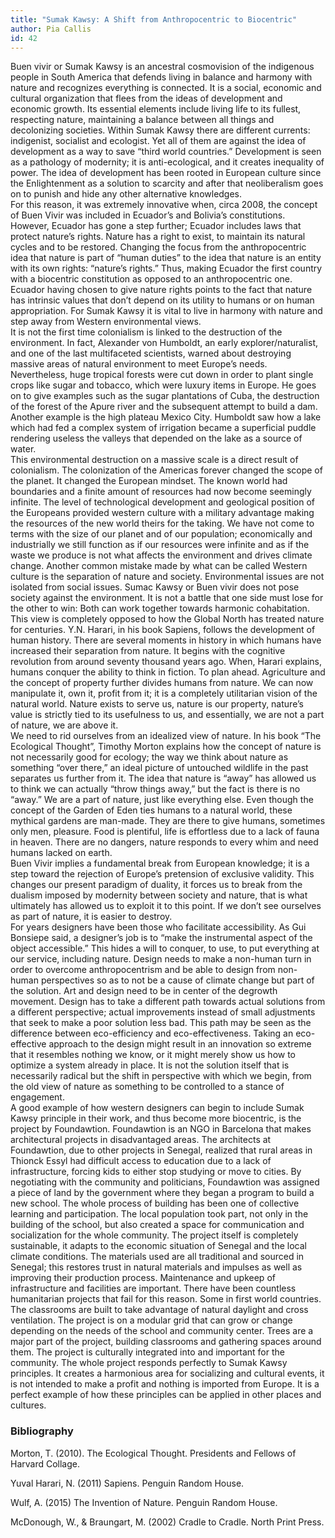 ```yaml
---
title: "Sumak Kawsy: A Shift from Anthropocentric to Biocentric"
author: Pia Callis
id: 42
---
```


Buen vivir or Sumak Kawsy is an ancestral cosmovision of the indigenous people in South America that defends living in balance and harmony with nature and recognizes everything is connected. It is a social, economic and cultural organization that flees from the ideas of development and economic growth. Its essential elements include living life to its fullest, respecting nature, maintaining a balance between all things and decolonizing societies. Within Sumak Kawsy there are different currents: indigenist, socialist and ecologist. Yet all of them are against the idea of development as a way to save “third world countries.” Development is seen as a pathology of modernity; it is anti-ecological, and it creates inequality of power. The idea of development has been rooted in European culture since the Enlightenment as a solution to scarcity and after that neoliberalism goes on to punish and hide any other alternative knowledges.  
For this reason, it was extremely innovative when, circa 2008, the concept of Buen Vivir was included in Ecuador’s and Bolivia’s constitutions. However, Ecuador has gone a step further; Ecuador includes laws that protect nature’s rights. Nature has a right to exist, to maintain its natural cycles and to be restored. Changing the focus from the anthropocentric idea that nature is part of “human duties” to the idea that nature is an entity with its own rights: “nature’s rights.” Thus, making Ecuador the first country with a biocentric constitution as opposed to an anthropocentric one. Ecuador having chosen to give nature rights points to the fact that nature has intrinsic values that don’t depend on its utility to humans or on human appropriation. For Sumak Kawsy it is vital to live in harmony with nature and step away from Western environmental views.  
It is not the first time colonialism is linked to the destruction of the environment. In fact, Alexander von Humboldt, an early explorer/naturalist, and one of the last multifaceted scientists, warned about destroying massive areas of natural environment to meet Europe’s needs. Nevertheless, huge tropical forests were cut down in order to plant single crops like sugar and tobacco, which were luxury items in Europe. He goes on to give examples such as the sugar plantations of Cuba, the destruction of the forest of the Apure river and the subsequent attempt to build a dam. Another example is the high plateau Mexico City. Humboldt saw how a lake which had fed a complex system of irrigation became a superficial puddle rendering useless the valleys that depended on the lake as a source of water.    
This environmental destruction on a massive scale is a direct result of colonialism. The colonization of the Americas forever changed the scope of the planet. It changed the European mindset. The known world had boundaries and a finite amount of resources had now become seemingly infinite. The level of technological development and geological position of the Europeans provided western culture with a military advantage making the resources of the new world theirs for the taking. We have not come to terms with the size of our planet and of our population; economically and industrially we still function as if our resources were infinite and as if the waste we produce is not what affects the environment and drives climate change. 
Another common mistake made by what can be called Western culture is the separation of nature and society. Environmental issues are not isolated from social issues. Sumac Kawsy or Buen vivir does not pose society against the environment. It is not a battle that one side must lose for the other to win: Both can work together towards harmonic cohabitation. This view is completely opposed to how the Global North has treated nature for centuries. Y.N. Harari, in his book Sapiens, follows the development of human history. There are several moments in history in which humans have increased their separation from nature. It begins with the cognitive revolution from around seventy thousand years ago. When, Harari explains, humans conquer the ability to think in fiction. To plan ahead. Agriculture and the concept of property further divides humans from nature. We can now manipulate it, own it, profit from it; it is a completely utilitarian vision of the natural world. Nature exists to serve us, nature is our property, nature’s value is strictly tied to its usefulness to us, and essentially, we are not a part of nature, we are above it.  
We need to rid ourselves from an idealized view of nature. In his book “The Ecological Thought”, Timothy Morton explains how the concept of nature is not necessarily good for ecology; the way we think about nature as something “over there,” an ideal picture of untouched wildlife in the past separates us further from it. The idea that nature is “away” has allowed us to think we can actually “throw things away,” but the fact is there is no “away.” We are a part of nature, just like everything else. Even though the concept of the Garden of Eden ties humans to a natural world, these mythical gardens are man-made. They are there to give humans, sometimes only men, pleasure. Food is plentiful, life is effortless due to a lack of fauna in heaven. There are no dangers, nature responds to every whim and need humans lacked on earth.  
Buen Vivir implies a fundamental break from European knowledge; it is a step toward the rejection of Europe’s pretension of exclusive validity. This changes our present paradigm of duality, it forces us to break from the dualism imposed by modernity between society and nature, that is what ultimately has allowed us to exploit it to this point. If we don’t see ourselves as part of nature, it is easier to destroy.  
For years designers have been those who facilitate accessibility. As Gui Bonsiepe said, a designer’s job is to “make the instrumental aspect of the object accessible.” This hides a will to conquer, to use, to put everything at our service, including nature. Design needs to make a non-human turn in order to overcome anthropocentrism and be able to design from non-human perspectives so as to not be a cause of climate change but part of the solution. Art and design need to be in center of the degrowth movement. Design has to take a different path towards actual solutions from a different perspective; actual improvements instead of small adjustments that seek to make a poor solution less bad. This path may be seen as the difference between eco-efficiency and eco-effectiveness. Taking an eco-effective approach to the design might result in an innovation so extreme that it resembles nothing we know, or it might merely show us how to optimize a system already in place. It is not the solution itself that is necessarily radical but the shift in perspective with which we begin, from the old view of nature as something to be controlled to a stance of engagement.  
A good example of how western designers can begin to include Sumak Kawsy principle in their work, and thus become more biocentric, is the project by Foundawtion. Foundawtion is an NGO in Barcelona that makes architectural projects in disadvantaged areas. The architects at Foundawtion, due to other projects in Senegal, realized that rural areas in Thionck Essyl had difficult access to education due to a lack of infrastructure, forcing kids to either stop studying or move to cities. By negotiating with the community and politicians, Foundawtion was assigned a piece of land by the government where they began a program to build a new school. The whole process of building has been one of collective learning and participation. The local population took part, not only in the building of the school, but also created a space for communication and socialization for the whole community. The project itself is completely sustainable, it adapts to the economic situation of Senegal and the local climate conditions. The materials used are all traditional and sourced in Senegal; this restores trust in natural materials and impulses as well as improving their production process. Maintenance and upkeep of infrastructure and facilities are important. There have been countless humanitarian projects that fail for this reason. Some in first world countries. The classrooms are built to take advantage of natural daylight and cross ventilation. The project is on a modular grid that can grow or change depending on the needs of the school and community center.  Trees are a major part of the project, building classrooms and gathering spaces around them. The project is culturally integrated into and important for the community. The whole project responds perfectly to Sumak Kawsy principles. It creates a harmonious area for socializing and cultural events, it is not intended to make a profit and nothing is imported from Europe. It is a perfect example of how these principles can be applied in other places and cultures.  

### Bibliography  
Morton, T. (2010). The Ecological Thought. Presidents and Fellows of Harvard Collage. 

Yuval Harari, N. (2011) Sapiens. Penguin Random House.  

Wulf, A. (2015) The Invention of Nature. Penguin Random House.  

McDonough, W., & Braungart, M. (2002) Cradle to Cradle. North Print Press.